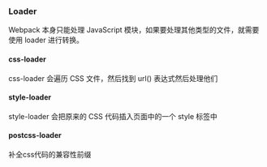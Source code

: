 ### Loader
Webpack 本身只能处理 JavaScript 模块，如果要处理其他类型的文件，就需要使用 loader 进行转换。

#### css-loader 
css-loader 会遍历 CSS 文件，然后找到 url() 表达式然后处理他们

#### style-loader
style-loader 会把原来的 CSS 代码插入页面中的一个 style 标签中

#### postcss-loader
补全css代码的兼容性前缀